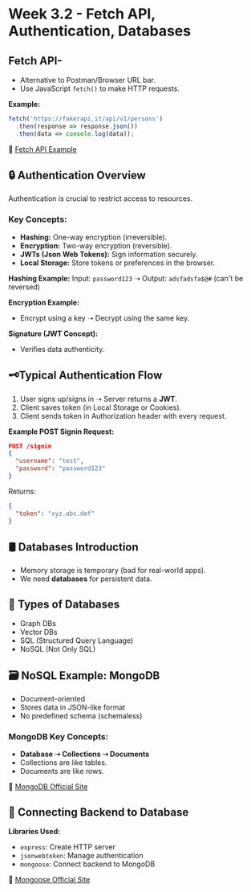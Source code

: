 # Week 3.2 - Fetch API, Authentication, Databases

## Fetch API-
- Alternative to Postman/Browser URL bar.
- Use JavaScript `fetch()` to make HTTP requests.

**Example:**
```js
fetch('https://fakerapi.it/api/v1/persons')
  .then(response => response.json())
  .then(data => console.log(data));
```

🔗 [Fetch API Example](https://gist.github.com/hkirat/ea4d132f70f69d1d47baac9eb3cc1313)

## 🔒 Authentication Overview
Authentication is crucial to restrict access to resources.

### Key Concepts:
- **Hashing:** One-way encryption (irreversible).
- **Encryption:** Two-way encryption (reversible).
- **JWTs (Json Web Tokens):** Sign information securely.
- **Local Storage:** Store tokens or preferences in the browser.

**Hashing Example:**
Input: `password123` ➝ Output: `adsfadsfa$@#` (can't be reversed)

**Encryption Example:**
- Encrypt using a key ➝ Decrypt using the same key.

**Signature (JWT Concept):**
- Verifies data authenticity.

## 🗝Typical Authentication Flow
1. User signs up/signs in ➝ Server returns a **JWT**.
2. Client saves token (in Local Storage or Cookies).
3. Client sends token in Authorization header with every request.

**Example POST Signin Request:**
```json
POST /signin
{
  "username": "test",
  "password": "password123"
}
```

Returns:
```json
{
  "token": "xyz.abc.def"
}
```

## 🛢 Databases Introduction
- Memory storage is temporary (bad for real-world apps).
- We need **databases** for persistent data.

## 🧩 Types of Databases
- Graph DBs
- Vector DBs
- SQL (Structured Query Language)
- NoSQL (Not Only SQL)

## 🗃 NoSQL Example: MongoDB
- Document-oriented
- Stores data in JSON-like format
- No predefined schema (schemaless)

### MongoDB Key Concepts:
- **Database ➝ Collections ➝ Documents**
- Collections are like tables.
- Documents are like rows.

🔗 [MongoDB Official Site](https://mongodb.com/)

## 🔌 Connecting Backend to Database
**Libraries Used:**
- `express`: Create HTTP server
- `jsonwebtoken`: Manage authentication
- `mongoose`: Connect backend to MongoDB

🔗 [Mongoose Official Site](https://mongoosejs.com/)

